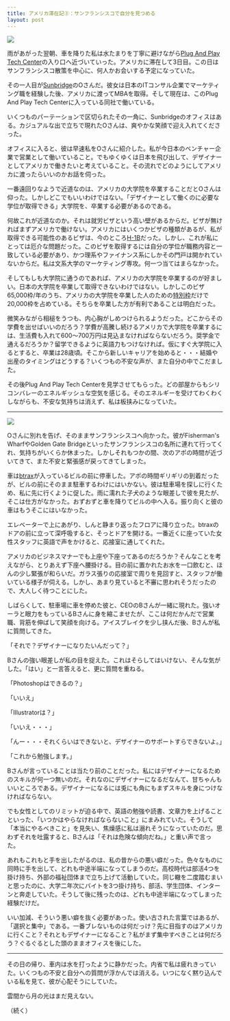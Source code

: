```yaml
---
title: アメリカ滞在記③：サンフランシスコで自分を見つめる
layout: post
---
```


![](http://dl.dropbox.com/u/31114442/images.ellekasai.com/Photo%20Feb%2011%2C%208%2049%2016%20PM.jpg)

雨があがった翌朝、車を降りた私は水たまりを丁寧に避けながら[Plug And Play Tech Center](http://www.plugandplaytechcenter.com/)の入り口へ近づいていった。アメリカに滞在して3日目。この日はサンフランシスコ散策を中心に、何人かお会いする予定になっていた。

その一人目が[Sunbridge](http://www.sunbridge.com/)のOさんだ。彼女は日本のITコンサル企業でマーケティング職を経験した後、アメリカに渡ってMBAを取得。そして現在は、このPlug And Play Tech Centerに入っている同社で働いている。

いくつものパーテーションで区切られたその一角に、Sunbridgeのオフィスはある。カジュアルな出で立ちで現れたOさんは、爽やかな笑顔で迎え入れてくださった。

オフィスに入ると、彼は早速私をOさんに紹介した。私が今日本のベンチャー企業で営業として働いていること。でもゆくゆくは日本を飛び出して、デザイナーとしてアメリカで働きたいと考えていること。その流れでどのようにしてアメリカに渡ったらいいのかお話を伺った。

一番遠回りなようで近道なのは、アメリカの大学院を卒業することだとOさんは仰った。しかしどこでもいいわけではない。「デザイナーとして働くのに必要な学位が取得できる」大学院を、卒業する必要があるのである。

何故これが近道なのか。それは就労ビザという高い壁があるからだ。ビザが無ければまずアメリカで働けない。アメリカにはいくつかビザの種類があるが、私が取得できる可能性のあるビザは、今のところ[H-1B](http://www.bengoshiusa.com/niv/h_visa.htm)だった。しかし、これが私にとっては厄介な問題だった。このビザを取得するには自分の学位が職務内容と一致している必要があり、かつ理系やファイナンス系にしかその門戸は開かれていないからだ。私は文系大学のマーケティング専攻。何一つ当てはまらなかった。

そしてもしも大学院に通うのであれば、アメリカの大学院を卒業するのが好ましい。日本の大学院を卒業して取得できないわけではない。しかしこのビザ65,000枠/年のうち、アメリカの大学院を卒業した人のための[特別枠](http://www.uscis.gov/portal/site/uscis/menuitem.5af9bb95919f35e66f614176543f6d1a/?vgnextoid=4b7cdd1d5fd37210VgnVCM100000082ca60aRCRD&amp;vgnextchannel=73566811264a3210VgnVCM100000b92ca60aRCRD)だけで20,000枠を占めている。そちらを卒業した方が有利であることは明白だった。

微笑みながら相槌をうつも、内心胸がしめつけられるようだった。どこからその学費を出せばいいのだろう？学費が高騰し続けるアメリカで大学院を卒業するには、生活費も入れて600～700万円は見込まなければならないだろう。奨学金で通えるだろうか？留学できるように英語力もつけなければ。仮にすぐ大学院に入るとすると、卒業は28歳頃。そこから新しいキャリアを始めると・・・結婚や出産のタイミングはどうする？いくつもの不安な声が、また自分の中でこだました。

その後Plug And Play Tech Centerを見学させてもらった。どの部屋からもシリコンバレーのエネルギッシュな空気を感じる。そのエネルギーを受けてわくわくしながらも、不安な気持ちは消えず、私は板挟みになっていた。

---

![](http://dl.dropbox.com/u/31114442/images.ellekasai.com/Photo%20Feb%2011%2C%208%2051%2031%20PM.jpg)

Oさんに別れを告げ、そのままサンフランシスコへ向かった。彼がFisherman's WharfやGolden Gate Bridgeといったサンフランシスコの名所に連れて行ってくれ、気持ちがいくらか休まった。しかしそれもつかの間、次のアポの時間が近づいてきて、また不安と緊張感が戻ってきてしまった。

車は[btrax](http://www.btrax.com/jp/home/)が入っているビルの前に停車した。アポの時間ギリギリの到着だったが、ビルの前にそのまま駐車するわけにはいかない。彼は駐車場を探しに行くため、私に先に行くように促した。雨に濡れた子犬のような眼差しで彼を見たが、そこは仕方がなかった。おずおずと車を降りてビルの中へ入る。振り向くと彼の車はもうそこにはいなかった。

エレベーターで上にあがり、しんと静まり返ったフロアに降り立った。btraxのドアの前に立って深呼吸すると、そっとドアを開ける。一番近くに座っていた女性スタッフに英語で声をかけると、応接室に通してくれた。

アメリカのビジネスマナーでも上座や下座ってあるのだろうか？そんなことを考えながら、とりあえず下座へ腰掛ける。目の前に置かれたお水を一口飲むと、ほんの少し緊張が和らいだ。ガラス張りの応接室で周りを見回すと、スタッフが働いている様子が伺える。しかし、あまり見ていると不審に思われそうだったので、大人しく待つことにした。

しばらくして、駐車場に車を停めた彼と、CEOのBさんが一緒に現れた。強いオーラと眼力をもっているBさんに身を縮こませたが、ここは何だかんだで営業職、背筋を伸ばして笑顔を向ける。アイスブレイクを少し挟んだ後、Bさんが私に質問してきた。

「それで？デザイナーになりたいんだって？」

Bさんの強い眼差しが私の目を捉えた。これはそらしてはいけない、そんな気がした。「はい」と一言答えると、更に質問を重ねる。

「Photoshopはできるの？」

「いいえ」

「Illustratorは？」

「いいえ・・・」

「んー・・・それくらいはできないと、デザイナーのサポートすらできないよ。」

「これから勉強します。」

Bさんが言っていることは当たり前のことだった。私にはデザイナーになるためのスキルが何一つ無いのだ。それなのにデザイナーになるだなんて、甘ちゃんもいいところである。デザイナーになるには兎にも角にもまずスキルを身につけなければならない。

でも女性としてのリミットが迫る中で、英語の勉強や読書、文章力を上げることといった、「いつかはやらなければならないこと」にまみれていた。そうして「本当にやるべきこと」を見失い、焦燥感に私は溺れそうになっていたのだ。思わずそれを吐露すると、Bさんは「それは危険な傾向だね。」と重い声で言った。

あれもこれもと手を出したがるのは、私の昔からの悪い癖だった。色々なものに同時に手を出して、どれも中途半端になってしまうのだ。高校時代は部活4つを掛け持ち、外部の福祉団体まで立ち上げて活動していた。同じ轍を二度踏むまいと思ったのに、大学二年次にバイトを3つ掛け持ち、部活、学生団体、インターンと奔走していた。そうして後に残ったのは、どれも中途半端になってしまった経験だけだ。

いい加減、そういう悪い癖を抜く必要があった。使い古された言葉ではあるが、「選択と集中」である。一番ブレないものは何だっけ？先に目指すのはアメリカに行くこと？それともデザイナーになること？私がまず集中すべきことは何だろう？ぐるぐるとした頭のままオフィスを後にした。

---

その日の帰り、車内は水を打ったように静かだった。内省で私は疲れきっていた。いくつもの不安と自分への質問が浮かんでは消える。いつになく黙り込んでいる私を見て、彼が心配そうにしていた。

雲間から月の光はまだ見えない。


（続く）